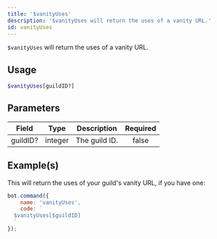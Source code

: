 ```yaml
---
title: '$vanityUses'
description: '$vanityUses will return the uses of a vanity URL.'
id: vanityUses
---
```


`$vanityUses` will return the uses of a vanity URL.

## Usage

```php
$vanityUses[guildID?]
```

## Parameters

| Field    | Type    | Description   | Required |
| -------- | ------- | ------------- |:--------:|
| guildID? | integer | The guild ID. |  false   |

## Example(s)

This will return the uses of your guild's vanity URL, if you have one:

```javascript
bot.command({
    name: 'vanityUses',
    code: `
  $vanityUses[$guildID]
  `
});
```
